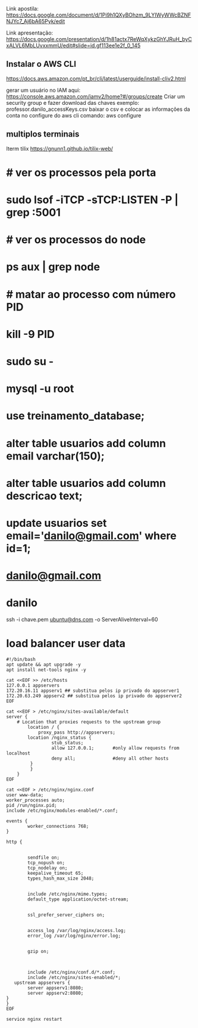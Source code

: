 
Link apostila:
https://docs.google.com/document/d/1Pi9h1QXyBOhzm_9LYIWyWWcBZNFNJYc7_Aj6bA65Pyk/edit

Link apresentação:
https://docs.google.com/presentation/d/1h81actx7ReWqXykzGhYJRuH_byCxALVL6MbLUvxxmmU/edit#slide=id.gf113ee1e2f_0_145

Instalar o AWS CLI
------------------------------------------------------------------------------------------------------------------
https://docs.aws.amazon.com/pt_br/cli/latest/userguide/install-cliv2.html

gerar um usuário no IAM
aqui: https://console.aws.amazon.com/iamv2/home?#/groups/create
Criar um security group e fazer download das chaves exemplo: professor.danilo_accessKeys.csv
baixar o csv e colocar as informações da conta no configure do aws cli
comando:
aws configure


## multiplos terminais
Iterm
tilix
https://gnunn1.github.io/tilix-web/





# # ver os processos pela porta
# sudo lsof -iTCP -sTCP:LISTEN -P | grep :5001

# # ver os processos do node
# ps aux | grep node

# # matar ao processo com número PID
# kill -9 PID

# sudo su -
# mysql -u root

# use treinamento_database;

# alter table usuarios add column email varchar(150);
# alter table usuarios add column descricao text;

# update usuarios set email='danilo@gmail.com' where id=1;

# danilo@gmail.com
# danilo 

 ssh -i chave.pem ubuntu@dns.com -o ServerAliveInterval=60
 
 
 
 
 
 
# load balancer user data
```aws
#!/bin/bash
apt update && apt upgrade -y
apt install net-tools nginx -y

cat <<EOF >> /etc/hosts
127.0.0.1 appservers
172.20.16.11 appserv1 ## substitua pelos ip privado do appserver1
172.20.63.249 appserv2 ## substitua pelos ip privado do appserver2
EOF

cat <<EOF > /etc/nginx/sites-available/default   
server {
    # Location that proxies requests to the upstream group
        location / {
            proxy_pass http://appservers;
        location /nginx_status {
                 stub_status;
                 allow 127.0.0.1;       #only allow requests from localhost
                 deny all;              #deny all other hosts
         }
         }
    }
EOF

cat <<EOF > /etc/nginx/nginx.conf 
user www-data;
worker_processes auto;
pid /run/nginx.pid;
include /etc/nginx/modules-enabled/*.conf;

events {
        worker_connections 768;
}

http {


        sendfile on;
        tcp_nopush on;
        tcp_nodelay on;
        keepalive_timeout 65;
        types_hash_max_size 2048;


        include /etc/nginx/mime.types;
        default_type application/octet-stream;


        ssl_prefer_server_ciphers on;


        access_log /var/log/nginx/access.log;
        error_log /var/log/nginx/error.log;


        gzip on;



        include /etc/nginx/conf.d/*.conf;
        include /etc/nginx/sites-enabled/*;
   upstream appservers {
        server appserv1:8080;
        server appserv2:8080;
}
}
EOF

service nginx restart
```
